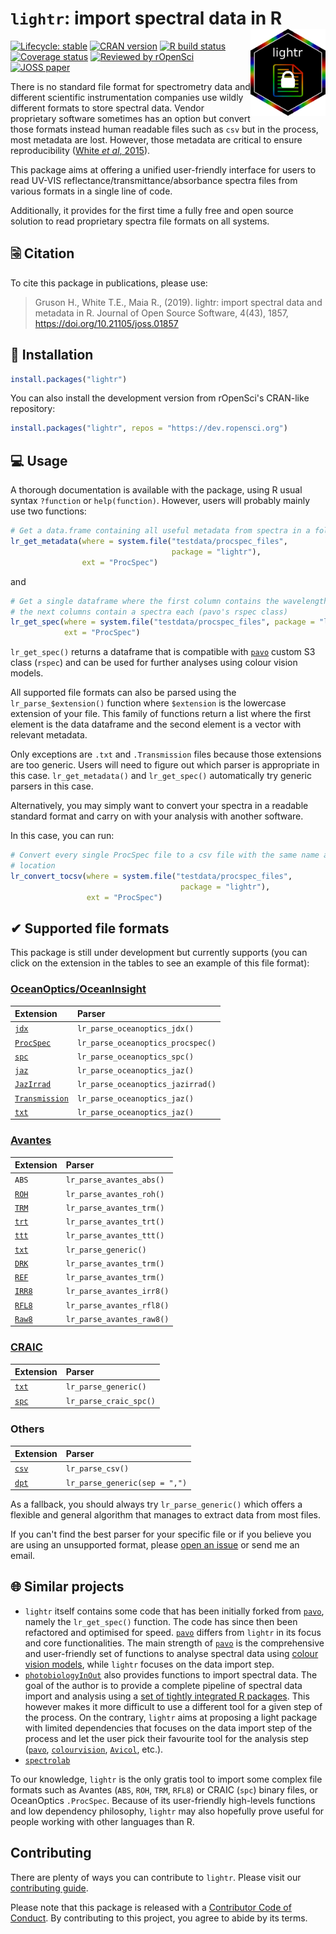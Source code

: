 # `lightr`: import spectral data in R <img src="man/figures/logo.gif" align="right" alt="" width="120" />

<!-- badges: start -->
[![Lifecycle: stable](https://img.shields.io/badge/lifecycle-stable-brightgreen.svg)](https://lifecycle.r-lib.org/articles/stages.html)
[![CRAN version](https://www.r-pkg.org/badges/version-ago/lightr)](https://cran.r-project.org/package=lightr)
[![R build status](https://github.com/ropensci/lightr/workflows/R-CMD-check/badge.svg)](https://github.com/ropensci/lightr/actions)
[![Coverage status](https://codecov.io/gh/ropensci/lightr/branch/main/graph/badge.svg)](https://app.codecov.io/github/ropensci/lightr?branch=main)
[![Reviewed by rOpenSci](https://badges.ropensci.org/267_status.svg)](https://github.com/ropensci/software-review/issues/267)
[![JOSS paper](https://joss.theoj.org/papers/10.21105/joss.01857/status.svg)](https://joss.theoj.org/papers/10.21105/joss.01857)
<!-- badges: end -->


There is no standard file format for spectrometry data and different scientific
instrumentation companies use wildly different formats to store spectral data.
Vendor proprietary software sometimes has an option but convert those formats
instead human readable files such as `csv` but in the process, most metadata
are lost. However, those metadata are critical to ensure reproducibility ([White
*et al*, 2015](https://doi.org/10.1016/j.anbehav.2015.05.007)).

This package aims at offering a unified user-friendly interface for users to
read UV-VIS reflectance/transmittance/absorbance spectra files from various
formats in a single line of code.

Additionally, it provides for the first time a fully free and open source
solution to read proprietary spectra file formats on all systems.

## 🗟 Citation

To cite this package in publications, please use:

> Gruson H., White T.E., Maia R., (2019). lightr: import spectral data and
metadata in R. Journal of Open Source Software, 4(43), 1857,
https://doi.org/10.21105/joss.01857

## 🔧 Installation

```r
install.packages("lightr")
```

You can also install the development version from rOpenSci's CRAN-like
repository:

```r
install.packages("lightr", repos = "https://dev.ropensci.org")
```

## 💻 Usage

A thorough documentation is available with the package, using R usual syntax
`?function` or `help(function)`. However, users will probably mainly use two
functions:

```r
# Get a data.frame containing all useful metadata from spectra in a folder
lr_get_metadata(where = system.file("testdata/procspec_files",
                                    package = "lightr"),
                ext = "ProcSpec")
```

and

```r
# Get a single dataframe where the first column contains the wavelengths and
# the next columns contain a spectra each (pavo's rspec class)
lr_get_spec(where = system.file("testdata/procspec_files", package = "lightr"),
            ext = "ProcSpec")
```

`lr_get_spec()` returns a dataframe that is compatible with [`pavo`] custom S3
class (`rspec`) and can be used for further analyses using colour vision models.

All supported file formats can also be parsed using the `lr_parse_$extension()`
function where `$extension` is the lowercase extension of your file. This
family of functions return a list where the first element is the data dataframe
and the second element is a vector with relevant metadata.

Only exceptions are `.txt` and `.Transmission` files because those extensions
are too generic. Users will need to figure out which parser is appropriate in
this case. `lr_get_metadata()` and `lr_get_spec()` automatically try generic
parsers in this case.

Alternatively, you may simply want to convert your spectra in a readable
standard format and carry on with your analysis with another software.

In this case, you can run:

```r
# Convert every single ProcSpec file to a csv file with the same name and
# location
lr_convert_tocsv(where = system.file("testdata/procspec_files",
                                      package = "lightr"),
                 ext = "ProcSpec")
```

## ✔ Supported file formats

This package is still under development but currently supports (you can click
on the extension in the tables to see an example of this file format):

### [OceanOptics/OceanInsight](https://www.oceanoptics.com/)

  | Extension        | Parser                           |
  |:-----------------|:---------------------------------|
  | [`jdx`]          | `lr_parse_oceanoptics_jdx()`      |
  | [`ProcSpec`]     | `lr_parse_oceanoptics_procspec()` |
  | [`spc`][spc1]    | `lr_parse_oceanoptics_spc()`      |
  | [`jaz`]          | `lr_parse_oceanoptics_jaz()`      |
  | [`JazIrrad`]     | `lr_parse_oceanoptics_jazirrad()` |
  | [`Transmission`] | `lr_parse_oceanoptics_jaz()`      |
  | [`txt`](https://raw.githubusercontent.com/ropensci/lightr/main/inst/testdata/OceanView.txt) | `lr_parse_oceanoptics_jaz()` |

[`jdx`]: https://raw.githubusercontent.com/ropensci/lightr/main/inst/testdata/OceanOptics_period.jdx
[`ProcSpec`]: https://github.com/ropensci/lightr/raw/main/inst/testdata/procspec_files/whiteref.ProcSpec
[spc1]: https://github.com/ropensci/lightr/raw/main/inst/testdata/OceanOptics.spc
[`jaz`]: https://raw.githubusercontent.com/ropensci/lightr/main/inst/testdata/jazspec.jaz
[`JazIrrad`]: https://raw.githubusercontent.com/ropensci/lightr/main/inst/testdata/irrad.JazIrrad
[`Transmission`]: https://raw.githubusercontent.com/ropensci/lightr/main/inst/testdata/FMNH6834.00000001.Master.Transmission

### [Avantes](https://www.avantes.com/)

  | Extension        | Parser                        |
  |:---------------  |:------------------------------|
  | `ABS`            | `lr_parse_avantes_abs()`      |
  | [`ROH`]          | `lr_parse_avantes_roh()`      |
  | [`TRM`]          | `lr_parse_avantes_trm()`      |
  | [`trt`]          | `lr_parse_avantes_trt()`      |
  | [`ttt`]          | `lr_parse_avantes_ttt()`      |
  | [`txt`](https://raw.githubusercontent.com/ropensci/lightr/main/inst/testdata/avasoft8.txt) | `lr_parse_generic()` |
  | [`DRK`]          | `lr_parse_avantes_trm()`      |
  | [`REF`]          | `lr_parse_avantes_trm()`      |
  | [`IRR8`]         | `lr_parse_avantes_irr8()`     |
  | [`RFL8`]         | `lr_parse_avantes_rfl8()`     |
  | [`Raw8`]         | `lr_parse_avantes_raw8()`     |

[`TRM`]: https://github.com/ropensci/lightr/raw/main/inst/testdata/avantes2.TRM
[`ROH`]: https://github.com/ropensci/lightr/raw/main/inst/testdata/avantes_reflect.ROH
[`trt`]: https://github.com/ropensci/lightr/raw/main/inst/testdata/avantes_export2.trt
[`ttt`]: https://github.com/ropensci/lightr/raw/main/inst/testdata/avantes_export.ttt
[`DRK`]: https://github.com/ropensci/lightr/raw/main/inst/testdata/1305084U1.DRK
[`REF`]: https://github.com/ropensci/lightr/raw/main/inst/testdata/1305084U1.REF
[`IRR8`]: https://github.com/ropensci/lightr/raw/main/inst/testdata/eg.IRR8
[`RFL8`]: https://github.com/ropensci/lightr/raw/main/inst/testdata/compare/Avantes/feather.RFL8
[`Raw8`]: https://github.com/ropensci/lightr/raw/main/inst/testdata/1904090M1_0003.Raw8

### [CRAIC](https://www.microspectra.com/)

  | Extension | Parser                     |
  |:----------|:---------------------------|
  | [`txt`](https://raw.githubusercontent.com/ropensci/lightr/main/inst/testdata/CRAIC_export.txt) | `lr_parse_generic()` |
  | [`spc`]   | `lr_parse_craic_spc()`     |

[`spc`]: https://github.com/ropensci/lightr/raw/main/inst/testdata/compare/CRAIC/CRAIC.spc

### Others

  | Extension | Parser                        |
  |:----------|:------------------------------|
  | [`csv`]   | `lr_parse_csv()`              |
  | [`dpt`]   | `lr_parse_generic(sep = ",")` |

[`csv`]: https://raw.githubusercontent.com/ropensci/lightr/main/inst/testdata/spec.csv
[`dpt`]: https://raw.githubusercontent.com/ropensci/lightr/main/inst/testdata/RS-1.dpt

As a fallback, you should always try `lr_parse_generic()` which offers a
flexible and general algorithm that manages to extract data from most files.

If you can't find the best parser for your specific file or if you believe you
are using an unsupported format, please
[open an issue](https://github.com/ropensci/lightr/issues) or send me an email.

## 🌐 Similar projects

* `lightr` itself contains some code that has been initially forked from
  [`pavo`], namely the `lr_get_spec()` function. The code has since then been
  refactored and optimised for speed. [`pavo`] differs from `lightr` in its
  focus and core functionalities. The main strength of [`pavo`] is the
  comprehensive and user-friendly set of functions to analyse spectral data
  using [colour vision models](https://en.wikipedia.org/wiki/Color_model), while
  `lightr` focuses on the data import step.
* [`photobiologyInOut`] also provides functions to import spectral data.
  The goal of the author is to provide a complete pipeline of spectral data
  import and analysis using a
  [set of tightly integrated R packages](https://www.r4photobiology.info/).
  This however makes it more difficult to use a different tool for a given step
  of the process. On the contrary, `lightr` aims at proposing a light package
  with limited dependencies that focuses on the data import step of the process
  and let the user pick their favourite tool for the analysis step ([`pavo`],
  [`colourvision`](https://cran.r-project.org/package=colourvision),
  [`Avicol`](https://sites.google.com/site/avicolprogram/), etc.).
* [`spectrolab`](https://github.com/meireles/spectrolab)

To our knowledge, `lightr` is the only gratis tool to import some complex file
formats such as Avantes (`ABS`, `ROH`, `TRM`, `RFL8`) or CRAIC (`spc`) binary
files, or OceanOptics `.ProcSpec`. Because of its user-friendly high-levels
functions and low dependency philosophy, `lightr` may also hopefully prove
useful for people working with other languages than R.

## Contributing

There are plenty of ways you can contribute to `lightr`. Please visit our
[contributing guide](https://docs.ropensci.org/lightr/CONTRIBUTING.html).

Please note that this package is released with a [Contributor Code of
Conduct](https://ropensci.org/code-of-conduct/). By contributing to this
project, you agree to abide by its terms.


[`pavo`]: https://cran.r-project.org/package=pavo

[`photobiologyInOut`]: https://cran.r-project.org/package=photobiologyInOut
